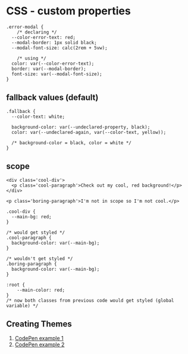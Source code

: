 # CSS - custom properties

~~~
.error-modal {
    /* declaring */
  --color-error-text: red;
  --modal-border: 1px solid black;
  --modal-font-size: calc(2rem + 5vw);

    /* using */
  color: var(--color-error-text);
  border: var(--modal-border);
  font-size: var(--modal-font-size);
}
~~~

## fallback values (default)
~~~
.fallback {
  --color-text: white;

  background-color: var(--undeclared-property, black);
  color: var(--undeclared-again, var(--color-text, yellow));

  /* background-color = black, color = white */
}
~~~

## scope
~~~
<div class='cool-div'>
  <p class='cool-paragraph'>Check out my cool, red background!</p>
</div>

<p class='boring-paragraph'>I'm not in scope so I'm not cool.</p>
~~~
~~~
.cool-div {
  --main-bg: red;
}

/* would get styled */
.cool-paragraph {
  background-color: var(--main-bg);
}

/* wouldn't get styled */
.boring-paragraph {
  background-color: var(--main-bg);
}
~~~

~~~
:root {
    --main-color: red;
}
/* now both classes from previous code would get styled (global variable) */
~~~


## Creating Themes
1. [CodePen example 1](https://codepen.io/TheOdinProjectExamples/pen/PojVRMb)
2. [CodePen example 2](https://codepen.io/TheOdinProjectExamples/pen/powGZzE)



